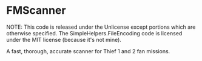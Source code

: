 # FMScanner

NOTE: This code is released under the Unlicense except portions which are otherwise specified. The SimpleHelpers.FileEncoding code is licensed under the MIT license (because it's not mine).

A fast, thorough, accurate scanner for Thief 1 and 2 fan missions.
